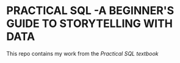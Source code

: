 # PRACTICAL SQL -A BEGINNER'S GUIDE TO STORYTELLING WITH DATA

This repo contains my work from the *Practical SQL  textbook*
